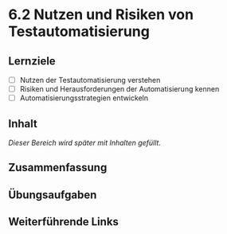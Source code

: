 # 6.2 Nutzen und Risiken von Testautomatisierung

## Lernziele

- [ ] Nutzen der Testautomatisierung verstehen
- [ ] Risiken und Herausforderungen der Automatisierung kennen
- [ ] Automatisierungsstrategien entwickeln

## Inhalt

_Dieser Bereich wird später mit Inhalten gefüllt._

## Zusammenfassung

## Übungsaufgaben

## Weiterführende Links

